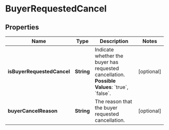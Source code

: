 
# BuyerRequestedCancel

## Properties
Name | Type | Description | Notes
------------ | ------------- | ------------- | -------------
**isBuyerRequestedCancel** | **String** | Indicate whether the buyer has requested cancellation.  **Possible Values**: &#x60;true&#x60;, &#x60;false&#x60;. |  [optional]
**buyerCancelReason** | **String** | The reason that the buyer requested cancellation. |  [optional]



